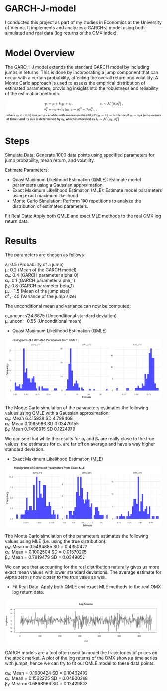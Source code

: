 # GARCH-J-model
I conducted this project as part of my studies in Economics at the University of Vienna. It implements and analyzes a GARCH-J model using both simulated and real data (log returns of the OMX index).

# Model Overview
The GARCH-J model extends the standard GARCH model by including jumps in returns. This is done by incorporating a jump component that can occur with a certain probability, affecting the overall return and volatility. A Monte Carlo approach is used to assess the empirical distribution of estimated parameters, providing insights into the robustness and reliability of the estimation methods.


![Model](images/model.png)


# Steps

Simulate Data: Generate 1000 data points using specified parameters for jump probability, mean return, and volatility.

Estimate Parameters:
- Quasi Maximum Likelihood Estimation (QMLE): Estimate model parameters using a Gaussian approximation.
- Exact Maximum Likelihood  Estimation (MLE): Estimate model parameters using exact maximum likelihood.
- Monte Carlo Simulation: Perform 100 repetitions to analyze the distribution of estimated parameters.

Fit Real Data: Apply both QMLE and exact MLE methods to the real OMX log return data.

# Results

The parameters are chosen as follows: 

λ: 0.5 (Probability of a jump)  
μ: 0.2 (Mean of the GARCH model)  
α₀: 0.4 (GARCH parameter alpha_0)  
α₁: 0.1 (GARCH parameter alpha_1)  
β₁: 0.8 (GARCH parameter beta_1)  
μₖ: -1.5 (Mean of the jump size)  
σ²ₖ: 40 (Variance of the jump size)  

The unconditional mean and variance can now be computed:

σ_uncon: √24.8675 (Unconditional standard deviation)  
μ_uncon: -0.55 (Unconditional mean)  


- Quasi Maximum Likelihood Estimation (QMLE)

![QMLE](images/EstimatedParametersfromQMLE.png)


The Monte Carlo simulation of the parameters estimates the following values using QMLE with a Gaussian approximation:  
α₀: Mean 6.415938  SD 4.799468  
α₁: Mean 0.1085986 SD 0.03470155  
β₁: Mean 0.7496915 SD 0.1224979  

We can see that while the results for α₁ and β₁ are really close to the true values, the estimates for α₀ are far off on average and have a way higher standard deviation.


- Exact Maximum Likelihood  Estimation (MLE)

![MLE](images/EstimatedParametersfromExactMLE.png)


The Monte Carlo simulation of the parameters estimates the following values using MLE (i.e. using the true distribution):  
α₀: Mean = 0.5484885 SD = 0.4350422  
α₁: Mean = 0.1002504 SD = 0.01570205  
β₁: Mean = 0.7919479 SD = 0.0349052  

We can see that accounting for the real distribution naturally gives us more exact mean values with lower standard deviations. The average estimate for Alpha zero is now closer
to the true value as well.

- Fit Real Data: Apply both QMLE and exact MLE methods to the real OMX log return data.

![MLE](images/LogReturns.png)


GARCH models are a tool often  used to model the trajectories of prices on the stock market. A plot of the log returns of the OMX shows a time series with jumps, 
hence we can try to fit our QMLE model to these data points.

α₀: Mean = 0.1980424 SD = 0.10462402  
α₁: Mean = 0.1562225 SD = 0.04800268  
β₁: Mean = 0.6868966 SD = 0.12429803
